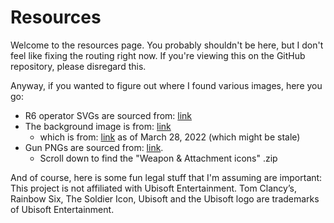 # Resources
Welcome to the resources page. You probably shouldn't be here, but I don't feel like fixing the routing right now.
If you're viewing this on the GitHub repository, please disregard this.

Anyway, if you wanted to figure out where I found various images, here you go:

- R6 operator SVGs are sourced from: [link](https://r6operators.marcopixel.eu/)
- The background image is from: [link](https://static-dm.akamaized.net/siege/prod/7907369fa863844fc1ae432a9ca0e610.jpg)
    - which is from: [link](https://www.ubisoft.com/en-us/game/rainbow-six/siege) as of March 28, 2022 (which might be stale)
- Gun PNGs are sourced from: [link](https://www.reddit.com/r/Rainbow6/wiki/assets).
    - Scroll down to find the "Weapon & Attachment icons" .zip

And of course, here is some fun legal stuff that I'm assuming are important:
This project is not affiliated with Ubisoft Entertainment.
Tom Clancy’s, Rainbow Six, The Soldier Icon, Ubisoft and the Ubisoft logo are trademarks of Ubisoft Entertainment.
